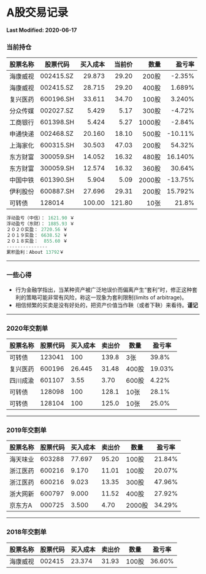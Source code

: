 # A股交易记录

**Last Modified: 2020-06-17**

<!-- more -->

### 当前持仓

| 股票名称 | 股票代码 | 买入成本 | 当前价 | 数量  | 盈亏率 |
| ---- | ---- | ---: | ---: | ---: | ---: |
| 海康威视 | 002415.SZ | 29.873 | 29.20 | 200股 | -2.35% |
| 海康威视 | 002415.SZ | 28.715 | 29.20 | 400股 | 1.689% |
| 复兴医药 | 600196.SH | 33.611 | 34.70 | 100股 | 3.240% |
| 分众传媒 | 002027.SZ |  5.429 | 5.17 | 300股 | -4.72% |
| 工商银行 | 601398.SH |  5.424 | 5.27 |1000股 | -2.84% |
| 申通快递 | 002468.SZ | 20.160 | 18.10 | 500股 | -10.11% |
| 上海家化 | 600315.SH | 30.503 | 47.03 | 200股 | 54.32% |
| 东方财富 | 300059.SH | 14.052 | 16.32 | 480股 | 16.140% |
| 东方财富 | 300059.SH | 12.574 | 16.32 | 360股 | 30.64% |
| 中国中铁 | 601390.SH |  5.904 | 5.09 |2000股 | -13.75% |
| 伊利股份 | 600887.SH | 27.696 | 29.31 | 200股 | 15.792% |
|可转债|128014|100.00|121.80|10张|21.8%|

```python
浮动盈亏（中信）： 1621.90 ￥
浮动盈亏（东财）： 1885.93 ￥
２０２０实盈： 2720.56 ￥
２０１９实盈： 6638.52 ￥
２０１８实盈：  855.60 ￥
---------------
累积盈利：About 13792￥
```

-----------------

### 一些心得

- 行为金融学指出，当某种资产被广泛地误价而偏离产生“套利”时，修正这种套利的策略可能非常有风险，称这一现象为套利限制(limits of arbitrage)。
- 相信频繁的买卖是没有好处的，把资产价值当作鞅（或者下鞅）来看待。**谨记**

-------------------------------------------------

### 2020年交割单

| 股票名称 | 股票代码 | 买入成本 | 卖出价 | 数量  | 盈亏率 |
| ---- | ---- | ---- | ---- | ---- | ---- |
| 可转债 | 123041 | 100 | 139.8 | 3张 | 39.8% |
| 复兴医药 | 600196 | 26.445 | 31.48 | 400股 | 19.03% |
|四川成渝|601107|3.55|3.70|600股|4.22%|
|可转债|128098|100|128.1|10张|28.1%|
|可转债|128104|100|125.0|10张|25.0%|

---------------------------------------

### 2019年交割单

| 股票名称 | 股票代码 | 买入成本 | 卖出价 | 数量  | 盈亏率 |
| ---- | ---- | ---- | ---- | ---- | ---- |
| 海天味业 | 603288 | 77.697 | 95.20 | 100股 | 21.84% |
| 浙江医药 | 600216 | 9.170 | 11.01 | 100股 | 20.07% |
| 浙江医药 | 600216 | 9.023 | 13.35 | 300股 | 47.96% |
| 浙大网新 | 600797 | 9.000 | 11.52 | 400股 | 27.92% |
| 京东方A | 000725 | 3.500 | 4.70 | 2000股 | 34.29% |

--------------------------

### 2018年交割单

| 股票名称 | 股票代码 | 买入成本 | 卖出价 | 数量  | 盈亏率 |
| -------- | -------- | -------- | ------ | ----- | ------ |
| 海康威视 | 002415   | 23.374   | 31.93  | 100股 | 36.60% |

